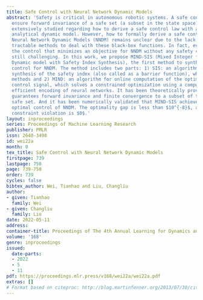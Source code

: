```yaml
---
title: Safe Control with Neural Network Dynamic Models
abstract: 'Safety is critical in autonomous robotic systems. A safe control law should
  ensure forward invariance of a safe set (a subset in the state space). It has been
  extensively studied regarding how to derive a safe control law with a control-affine
  analytical dynamic model. However, how to formally derive a safe control law with
  Neural Network Dynamic Models (NNDM) remains unclear due to the lack of computationally
  tractable methods to deal with these black-box functions. In fact, even finding
  the control that minimizes an objective for NNDM without any safety constraint is
  still challenging. In this work, we propose MIND-SIS (Mixed Integer for Neural network
  Dynamic model with Safety Index Synthesis), the first method to synthesize safe
  control for NNDM. The method includes two parts: 1) SIS: an algorithm for the offline
  synthesis of the safety index (also called as a barrier function), which uses evolutionary
  methods and 2) MIND: an algorithm for online computation of the optimal and safe
  control signal, which solves a constrained optimization using a computationally
  efficient encoding of neural networks. It has been theoretically proved that MIND-SIS
  guarantees forward invariance and finite convergence to a subset of the user-defined
  safe set. And it has been numerically validated that MIND-SIS achieves safe and
  optimal control of NNDM. The optimality gap is less than $10^{-8}$, and the safety
  constraint violation is $0$.'
layout: inproceedings
series: Proceedings of Machine Learning Research
publisher: PMLR
issn: 2640-3498
id: wei22a
month: 0
tex_title: Safe Control with Neural Network Dynamic Models
firstpage: 739
lastpage: 750
page: 739-750
order: 739
cycles: false
bibtex_author: Wei, Tianhao and Liu, Changliu
author:
- given: Tianhao
  family: Wei
- given: Changliu
  family: Liu
date: 2022-05-11
address:
container-title: Proceedings of The 4th Annual Learning for Dynamics and Control Conference
volume: '168'
genre: inproceedings
issued:
  date-parts:
  - 2022
  - 5
  - 11
pdf: https://proceedings.mlr.press/v168/wei22a/wei22a.pdf
extras: []
# Format based on citeproc: http://blog.martinfenner.org/2013/07/30/citeproc-yaml-for-bibliographies/
---
```

